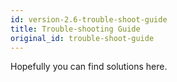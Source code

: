 ```yaml
---
id: version-2.6-trouble-shoot-guide
title: Trouble-shooting Guide
original_id: trouble-shoot-guide
---
```


Hopefully you can find solutions here.